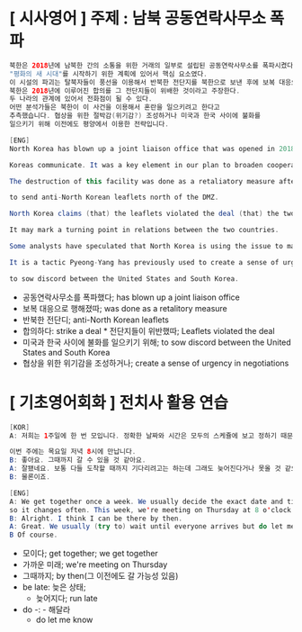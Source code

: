 # [ 시사영어 ] 주제 : 남북 공동연락사무소 폭파
```java
북한은 2018년에 남북한 간의 소통을 위한 거래의 일부로 설립된 공동연락사무소를 폭파시켰다. 그것은 협력을 확대하고 
"평화의 새 시대"를 시작하기 위한 계획에 있어서 핵심 요소였다. 
이 시설의 파괴는 탈북자들이 풍선을 이용해서 반북한 전단지를 북한으로 보낸 후에 보복 대응으로 행해졌다.
북한은 2018년에 이루어진 합의를 그 전단지들이 위배한 것이라고 주장한다.
두 나라의 관계에 있어서 전화점이 될 수 있다.
어떤 분석가들은 북한이 이 사건을 이용해서 혼란을 일으키려고 한다고 
추측했습니다. 협상을 위한 절박감(위기감?) 조성하거나 미국과 한국 사이에 불화를 
일으키기 위해 이전에도 평양에서 이용한 전략입니다.

[ENG]
North Korea has blown up a joint liaison office that was opened in 2018 as part of a deal to help the two 

Koreas communicate. It was a key element in our plan to broaden cooperation and to start "a new era of peace".

The destruction of this facility was done as a retaliatory measure after a group of defectors used balloons 

to send anti-North Korean leaflets north of the DMZ. 

North Korea claims (that) the leaflets violated the deal (that) the two countries struck back in 2018.

It may mark a turning point in relations between the two countries.

Some analysts have speculated that North Korea is using the issue to manufacture a crisis. 

It is a tactic Pyeong-Yang has previously used to create a sense of urgency in negotiations or 

to sow discord between the United States and South Korea.
```
* 공동연락사무소를 폭파했다; has blown up a joint liaison office
* 보복 대응으로 행해졌따; was done as a retalitory measure
* 반북한 전단디; anti-North Korean leaflets
* 합의하다: strike a deal
      * 전단지들이 위반했따; Leaflets violated the deal
* 미국과 한국 사이에 불화를 일으키기 위해; to sow discord between the United States and South Korea
* 협상을 위한 위기감을 조성하거나; create a sense of urgency in negotiations

# [ 기초영어회화 ] 전치사 활용 연습
```java
[KOR]
A: 저희는 1주일에 한 번 모입니다. 정확한 날짜와 시간은 모두의 스케쥴에 보고 정하기 때문에 자주 바뀝니다. 

이번 주에는 목요일 저녁 8시에 만납니다.
B: 좋아요. 그때까지 갈 수 있을 것 같아요.
A: 잘됐네요. 보통 다들 도착할 때까지 기다리려고는 하는데 그래도 늦어진다거나 못올 것 같으면 연락을 꼭 좀 주세요.
B: 물론이죠.

[ENG]
A: We get together once a week. We usually decide the exact date and time based on everyone's schedule 
so it changes often. This week, we're meeting on Thursday at 8 o'clock in the evening.
B: Alright. I think I can be there by then.
A: Great. We usually (try to) wait until everyone arrives but do let me know if you're running late or if you can't make it.
B Of course.
```
* 모이다; get together; we get together
* 가까운 미래; we're meeting on Thursday
* 그때까지; by then(그 이전에도 갈 가능성 있음)
* be late: 늦은 상태;
    * 늦어지다; run late
* do -: - 해달라
    * do let me know
